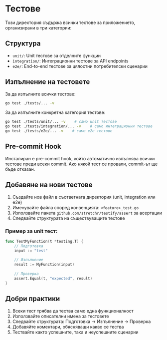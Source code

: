 # Тестове

Този директория съдържа всички тестове за приложението, организирани в три категории:

## Структура

- `unit/`: Unit тестове за отделните функции
- `integration/`: Интеграционни тестове за API endpoints
- `e2e/`: End-to-end тестове за цялостни потребителски сценарии

## Изпълнение на тестовете

За да изпълните всички тестове:
```bash
go test ./tests/... -v
```

За да изпълните конкретна категория тестове:
```bash
go test ./tests/unit/... -v    # само unit тестове
go test ./tests/integration/... -v    # само интеграционни тестове
go test ./tests/e2e/... -v    # само e2e тестове
```

## Pre-commit Hook

Инсталиран е pre-commit hook, който автоматично изпълнява всички тестове преди всеки commit.
Ако някой тест се провали, commit-ът ще бъде отказан.

## Добавяне на нови тестове

1. Създайте нов файл в съответната директория (unit, integration или e2e)
2. Именувайте файла според конвенцията: `<feature>_test.go`
3. Използвайте пакета `github.com/stretchr/testify/assert` за асертации
4. Следвайте структурата на съществуващите тестове

### Пример за unit тест:

```go
func TestMyFunction(t *testing.T) {
    // Подготовка
    input := "test"
    
    // Изпълнение
    result := MyFunction(input)
    
    // Проверка
    assert.Equal(t, "expected", result)
}
```

## Добри практики

1. Всеки тест трябва да тества само една функционалност
2. Използвайте описателни имена за тестовете
3. Следвайте структурата: Подготовка -> Изпълнение -> Проверка
4. Добавяйте коментари, обясняващи какво се тества
5. Тествайте както успешните, така и неуспешните сценарии 